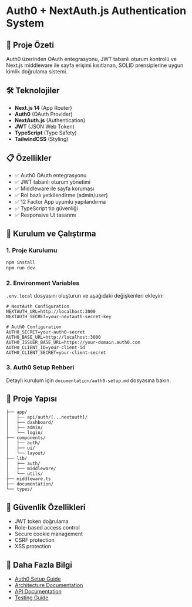 # Auth0 + NextAuth.js Authentication System

## 🎯 Proje Özeti
Auth0 üzerinden OAuth entegrasyonu, JWT tabanlı oturum kontrolü ve Next.js middleware ile sayfa erişimi kısıtlanan, SOLID prensiplerine uygun kimlik doğrulama sistemi.

## 🛠 Teknolojiler
- **Next.js 14** (App Router)
- **Auth0** (OAuth Provider)
- **NextAuth.js** (Authentication)
- **JWT** (JSON Web Token)
- **TypeScript** (Type Safety)
- **TailwindCSS** (Styling)

## 📋 Özellikler
- ✅ Auth0 OAuth entegrasyonu
- ✅ JWT tabanlı oturum yönetimi
- ✅ Middleware ile sayfa koruması
- ✅ Rol bazlı yetkilendirme (admin/user)
- ✅ 12 Factor App uyumlu yapılandırma
- ✅ TypeScript tip güvenliği
- ✅ Responsive UI tasarımı

## 🚀 Kurulum ve Çalıştırma

### 1. Proje Kurulumu
```bash
npm install
npm run dev
```

### 2. Environment Variables
`.env.local` dosyasını oluşturun ve aşağıdaki değişkenleri ekleyin:

```env
# NextAuth Configuration
NEXTAUTH_URL=http://localhost:3000
NEXTAUTH_SECRET=your-nextauth-secret-key

# Auth0 Configuration
AUTH0_SECRET=your-auth0-secret
AUTH0_BASE_URL=http://localhost:3000
AUTH0_ISSUER_BASE_URL=https://your-domain.auth0.com
AUTH0_CLIENT_ID=your-client-id
AUTH0_CLIENT_SECRET=your-client-secret
```

### 3. Auth0 Setup Rehberi
Detaylı kurulum için `documentation/auth0-setup.md` dosyasına bakın.

## 📁 Proje Yapısı
```
├── app/
│   ├── api/auth/[...nextauth]/
│   ├── dashboard/
│   ├── admin/
│   └── login/
├── components/
│   ├── auth/
│   ├── ui/
│   └── layout/
├── lib/
│   ├── auth/
│   ├── middleware/
│   └── utils/
├── middleware.ts
├── documentation/
└── types/
```

## 🔐 Güvenlik Özellikleri
- JWT token doğrulama
- Role-based access control
- Secure cookie management
- CSRF protection
- XSS protection

## 📖 Daha Fazla Bilgi
- [Auth0 Setup Guide](./auth0-setup.md)
- [Architecture Documentation](./architecture.md)
- [API Documentation](./api-docs.md)
- [Testing Guide](./testing.md)